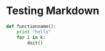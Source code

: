 <!-- 
.. link: 
.. description: 
.. tags: 
.. date: 2013/06/08 13:24:23
.. title: Markdown is cooler than ReST
.. slug: markdown-is-cooler-than-rest
-->

Testing Markdown
====

```python
def functionname():
    print "hello"
    for i in k:
        doit()
```
